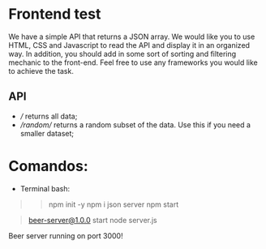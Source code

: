 # Frontend test

We have a simple API that returns a JSON array. We would like you to use HTML, CSS and Javascript to read the API and display it in an organized way. In addition, you should add in some sort of sorting and filtering mechanic to the front-end. Feel free to use any frameworks you would like to achieve the task.

## API

* */* returns all data;
* */random/<n>* returns a random subset of the data. Use this if you need a smaller dataset;

 # Comandos:
 - Terminal bash:
>> npm init -y 
>> npm i json server
>> npm start 

> beer-server@1.0.0 start
> node server.js

Beer server running on port 3000!
